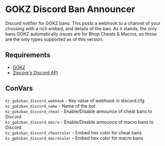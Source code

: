 # GOKZ Discord Ban Announcer
Discord notifier for GOKZ bans. This posts a webhook to a channel of your choosing with a rich embed, and details of the ban. As it stands, the only bans GOKZ automatically issues are for Bhop Cheats & Macros, so those are the only types supported as of this version.

## Requirements
- [GOKZ](https://bitbucket.org/kztimerglobalteam/gokz/)
- [Zipcore's Discord API](https://forums.alliedmods.net/showthread.php?t=292663)

## ConVars
`kz_gokzban_discord_webhook` - Key value of webhook in discord.cfg  
`kz_gokzban_discord_name` - Name of the bot  
`kz_gokzban_discord_cheat` - Enable/Disable announce of cheat bans to Discord  
`kz_gokzban_discord_macro` - Enable/Disable announce of macro bans to Discord  
`kz_gokzban_discord_cheatcolor` - Embed hex color for cheat bans  
`kz_gokzban_discord_macrocolor` - Embed hex color for macro bans  
